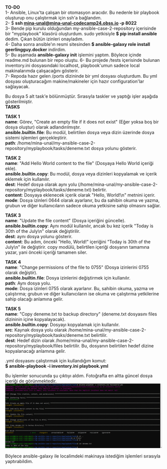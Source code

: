 **TO-DO** <br>
1- Ansible, Linux'ta çalışan bir otomasyon aracıdır. Bu nedenle bir playbook oluşturup onu çalıştırmak için ssh'a bağlandım. <br> 
2- $ **ssh mina-unal@mina-unal-codecamp24.obss.io -p 8022** <br>
3- Bende pip kurulu olduğundan my-ansible-case-2-repository içerisinde bir "myplaybook" klasörü oluşturdum. sudo yetkisiyle **$ pip install ansible** dedim. Çıkan bütün izinleri onayladım. <br>
4- Daha sonra ansible'ın resmi sitesinden **$ ansible-galaxy role install geerlingguy.docker** indirdim.<br>
5- Bu aşamada **ansible-galaxy init** işlemini yaptım. Böylece içinde readme.md bulunan bir repo oluştu.
6- Bu projede /tests içerisinde bulunan inventory.ini dosyasındaki localhost, playbook'umun sadece local makinalarımda çalışacağını gösterir.<br>
7- Repoda hazır gelen /ports dizininde bir yml dosyası oluşturdum. Bu yml dosyası oluşturacağım makine/makineler için hazır configuration'lar sağlayacak. <br>

Bu dosya 5 alt task'e bölünmüştür. Sırasıyla taskler ve yaptığı işler aşağıda gösterilmiştir.<br>
**TASKS** <br>

**TASK 1** <br>
**name**: Görev, "Create an empty file if it does not exist" (Eğer yoksa boş bir dosya oluştur) olarak adlandırılmıştır. <br>
**ansible.builtin.file**: Bu modül, belirtilen dosya veya dizin üzerinde dosya sistemi işlemleri gerçekleştirir. <br>
**path**: /home/mina-unal/my-ansible-case-2-repository/myplaybook/tasks/deneme.txt dosya yolunu gösterir. <br>

**TASK 2** <br>
**name**: "Add Hello World content to the file" (Dosyaya Hello World içeriği ekle).<br>
**ansible.builtin.copy**: Bu modül, dosya veya dizinleri kopyalamak ve içerik eklemek için kullanılır.<br>
**dest**: Hedef dosya olarak aynı yolu (/home/mina-unal/my-ansible-case-2-repository/myplaybook/tasks/deneme.txt) belirtir.<br>
**content**: Dosyaya eklenecek içerik olarak "Hello, World!\n" metnini içerir.<br>
**mode**: Dosya izinleri 0644 olarak ayarlanır, bu da sahibin okuma ve yazma, grubun ve diğer kullanıcıların sadece okuma yetkisine sahip olmasını sağlar.<br>

**TASK 3** <br>
**name**: "Update the file content" (Dosya içeriğini güncelle).<br>
**ansible.builtin.copy**: Aynı modül kullanılır, ancak bu kez içerik "Today is 30th of the July\n" olarak değiştirilir.<br>
**dest**: aynı dosya yolunu gösterir.<br>
**content**: Bu adım, önceki "Hello, World!" içeriğini "Today is 30th of the July\n" ile değiştirir. copy modülü, belirtilen içeriği dosyanın tamamına yazar, yani önceki içeriği tamamen siler.<br>

**TASK 4**<br>
**name**: "Change permissions of the file to 0755" (Dosya izinlerini 0755 olarak değiştir).<br>
**ansible.builtin.file**: Dosya izinlerini değiştirmek için kullanılır.<br>
**path**: Aynı dosya yolu.<br>
**mode**: Dosya izinleri 0755 olarak ayarlanır. Bu, sahibin okuma, yazma ve çalıştırma; grubun ve diğer kullanıcıların ise okuma ve çalıştırma yetkilerine sahip olacağı anlamına gelir.<br>

**TASK 5**<br>
**name**: "Copy deneme.txt to backup directory" (deneme.txt dosyasını files dizininin içine kopyalayacak).<br>
**ansible.builtin.copy**: Dosyayı kopyalamak için kullanılır.<br>
**src**: Kaynak dosya yolu olarak /home/mina-unal/my-ansible-case-2-repository/myplaybook/tasks/deneme.txt belirtilir.<br>
**dest**: Hedef dizin olarak /home/mina-unal/my-ansible-case-2-repository/myplaybook/files belirtilir. Bu, dosyanın belirtilen hedef dizine kopyalanacağı anlamına gelir.<br>

.yml dosyasını çalıştırmak için kullandığım komut: <br>
**$ ansible-playbook -i inventory.ini playbook.yml**

Bu işlemler sonucunda şu çıktıyı aldım. Fotoğrafta en altta güncel dosya içeriği de görünmektedir.
![Alt text](screenshots/playbook.png) 

Böylece ansible-galaxy ile localimdeki makinaya istediğim işlemleri sırasıyla yaptırabildim.





